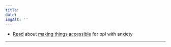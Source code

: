 ```yaml
---
title:
date:
imgAlt: ''
---
```


-   [Read](https://www.tpgi.com/a-web-of-anxiety-accessibility-for-people-with-anxiety-and-panic-disorders-part-1/) about [making things accessible](https://uxdesign.cc/inclusive-ux-in-an-era-of-anxiety-dc89c39ec202?gi=49e420d43c69) for ppl with anxiety

---
